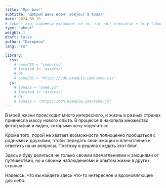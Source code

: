 ```yaml
---
title: "Про блог"
subtitle: "Добрый день всем! Bonjour à tous!"
date: 2024-09-18
# type - этот параметр указывает на то, что пост относится к типу "about"
type: "about"
weight: 1
draft: false
author: "Катерина"
lang: "ru"

library:
  css:
    # someCSS = "some.css"
    # located in "assets/"
    # Or
    # someCSS = "https://cdn.example.com/some.css"
  js:
    # someJS = "some.js"
    # located in "assets/"
    # Or
    # someJS = "https://cdn.example.com/some.js"
---
```

В моей жизни происходит много интересного, и жизнь в разных странах привнесла массу нового опыта. В процессе я накопила множество фотографий и видео, которыми хочу поделиться.

Кроме того, порой не хватает возможности полноценно пообщаться с родными и друзьями, чтобы передать свои эмоции и впечатления и ответить на их вопросы. Поэтому я решила создать этот блог.

Здесь я буду делиться не только своими впечатлениями и эмоциями от путешествий, но и своими наблюдениями и опытом жизни в других странах.

Надеюсь, что вы найдете здесь что-то интересное и вдохновляющее для себя.